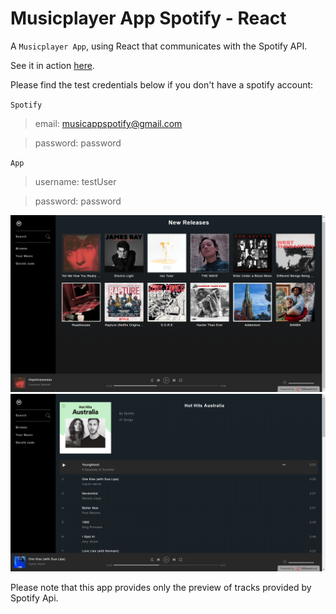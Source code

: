 # Musicplayer App Spotify - React

A `Musicplayer App`, using React that communicates with the Spotify API.

See it in action [here](https://bit.ly/2LjKgVl).

Please find the test credentials below if you don't have a spotify account:

`Spotify`
> email: musicappspotify@gmail.com

> password: password

`App`
> username: testUser

> password: password

![alt text](https://github.com/geraldjude/spotifymusicapp/blob/master/homePage.png "Home")
![alt text](https://github.com/geraldjude/spotifymusicapp/blob/master/playSong.png "Song")

Please note that this app provides only the preview of tracks provided by Spotify Api.
